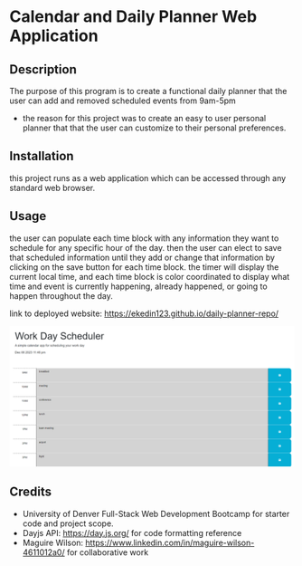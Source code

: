 # Calendar and Daily Planner Web Application
## Description

The purpose of this program is to create a functional daily planner that the user can add and removed scheduled events from 9am-5pm

- the reason for this project was to create an easy to user personal planner that that the user can customize to their personal preferences.

## Installation

this project runs as a web application which can be accessed through any standard web browser.

## Usage

the user can populate each time block with any information they want to schedule for any specific hour of the day. then the user can elect to save that scheduled information until they add or change that information by clicking on the save button for each time block. the timer will display the current local time, and each time block is color coordinated to display what time and event is currently happening, already happened, or going to happen throughout the day.

link to deployed website: https://ekedin123.github.io/daily-planner-repo/

![screenshot of web function](./assets/images/planner%20screenshot.png)

## Credits

 - University of Denver Full-Stack Web Development Bootcamp for starter code and project scope.
 - Dayjs API: https://day.js.org/ for code formatting reference
 - Maguire Wilson: https://www.linkedin.com/in/maguire-wilson-4611012a0/ for collaborative work
